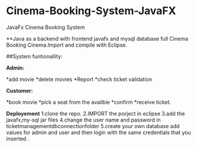# Cinema-Booking-System-JavaFX
JavaFx Cinema Booking System

**Java as a backend with frontend javafx and mysql database full Cinema Booking Cinema.Import and compile with Eclipse.


##System funtionallity:

**Admin:** 

*add movie
*delete movies
*Report
*check ticket validation

**Customer:** 

*book movie
*pick a seat from the availble
*confirm
*receive ticket.


**Deployement**
1:clone the repo.
2.IMPORT the porject in eclipse
3.add the javafx,my-sql jar files
4.change the user name and password in ticketmanagementdbconnectionfolder 
5.create your own database add values for admin and user and then login with the same credentials that you inserted .
